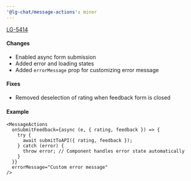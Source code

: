 ```yaml
---
'@lg-chat/message-actions': minor
---
```


[LG-5414](https://jira.mongodb.org/browse/LG-5414)

#### Changes

- Enabled async form submission
- Added error and loading states
- Added `errorMessage` prop for customizing error message

#### Fixes

- Removed deselection of rating when feedback form is closed

#### Example

```tsx
<MessageActions
  onSubmitFeedback={async (e, { rating, feedback }) => {
    try {
      await submitToAPI({ rating, feedback });
    } catch (error) {
      throw error; // Component handles error state automatically
    }
  }}
  errorMessage="Custom error message"
/>
```
